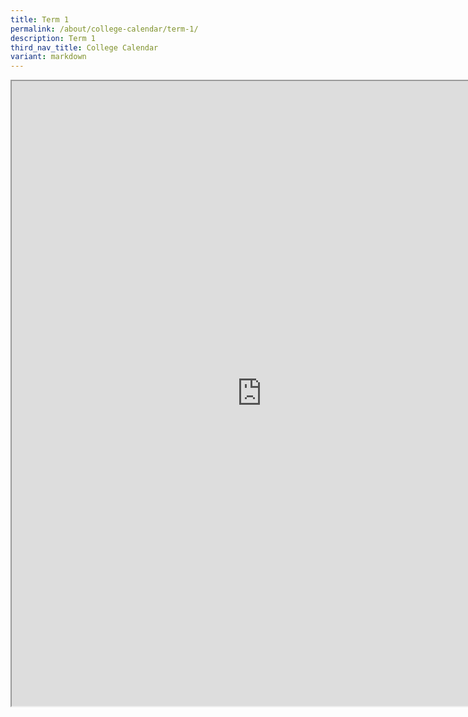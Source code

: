 ```yaml
---
title: Term 1
permalink: /about/college-calendar/term-1/
description: Term 1
third_nav_title: College Calendar
variant: markdown
---
```

<iframe scrolling="no" height="1000px" width="800px" src="https://docs.google.com/document/d/e/2PACX-1vQB6CDobdCGfoh_WtPN2Dm_BjyNAEaf1x0YT2ugh-2Dm4U_CwcujrNv1OoVgJQSLA/pub?embedded=true"></iframe>